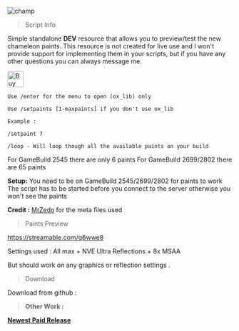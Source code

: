 
![champ](https://github.com/BuddyNotFound/bbv-paint/assets/74051918/d8b7d093-cccd-428d-97c6-d6b2b05c0f86)

> Script Info

Simple standalone **DEV** resource that allows you to preview/test the new chameleon paints.
This resource is not created for live use and I won't provide support for implementing them in your scripts,  but if you have any other questions you can always message me.


<a href='https://ko-fi.com/G2G0N78P7' target='_blank'><img height='36' style='border:0px;height:36px;' src='https://storage.ko-fi.com/cdn/kofi4.png?v=3' border='0' alt='Buy Me a Coffee at ko-fi.com' /></a>


```
Use /enter for the menu to open (ox_lib) only
``` 



```
Use /setpaints [1-maxpaints] if you don't use ox_lib

Example :

/setpaint 7
``` 

```
/loop - Will loop though all the available paints on your build
```

For GameBuild 2545 there are only 6 paints
For GameBuild 2699/2802 there are 65 paints

**Setup:**
You need to be on GameBuild 2545/2699/2802 for paints to work
The script has to be started before you connect to the server otherwise you won't see the paints

**Credit :**
[MrZedo](https://github.com/MrZedo/Cameleon-Color) for the meta files used

> Paints Preview 

https://streamable.com/q6wwe8

Settings used : 
All max + NVE
Ultra Reflections + 8x MSAA

But should work on any graphics or reflection settings .

> Download

Download from github : 

> **Other Work :** 

**[Newest Paid Release](https://forum.cfx.re/t/paid-car-lift-standalone-gabz-mlos-support/5146143)**

